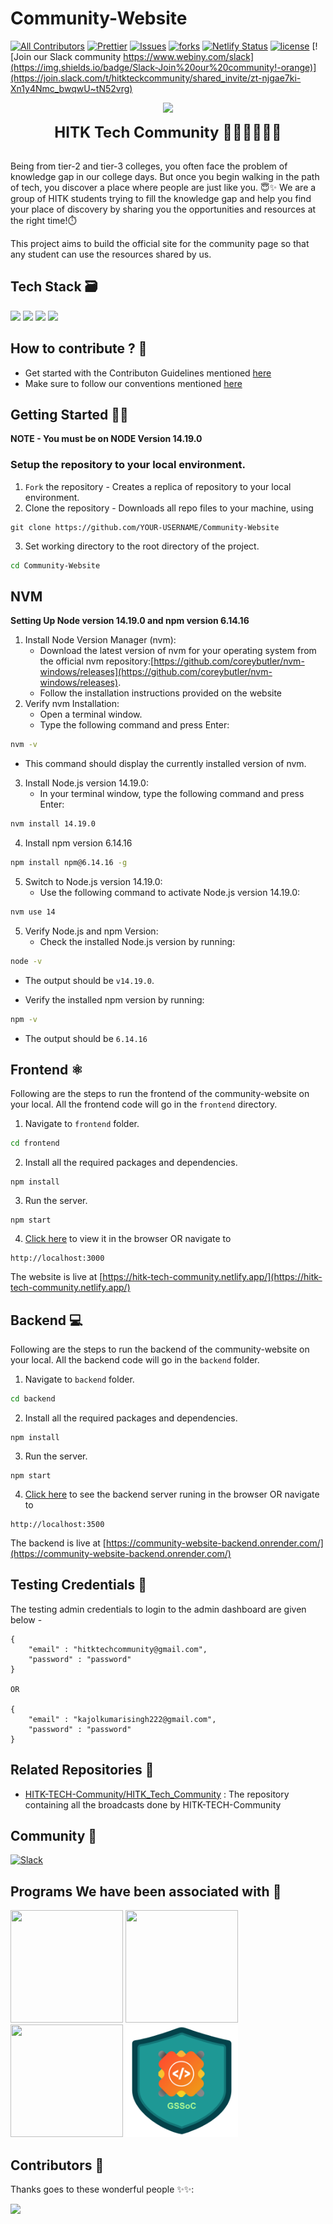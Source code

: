 # Community-Website

[![All Contributors](https://img.shields.io/badge/all_contributors-bot-orange.svg?style=flat-square)](#contributors-)
[![Prettier](https://img.shields.io/badge/code_style-prettier-ff69b4.svg)](https://prettier.io)
[![Issues](https://img.shields.io/github/issues/HITK-TECH-Community/Community-Website)](#issues)
[![forks](https://img.shields.io/github/forks/HITK-TECH-Community/Community-Website)](#forks)
[![Netlify Status](https://api.netlify.com/api/v1/badges/d8d6b080-423d-45c8-974e-fb1f7986a028/deploy-status)](https://app.netlify.com/sites/canvasboard/deploys)
[![license](https://img.shields.io/github/license/HITK-TECH-Community/Community-Website)](#license)
[![Join our Slack community https://www.webiny.com/slack](https://img.shields.io/badge/Slack-Join%20our%20community!-orange)](https://join.slack.com/t/hitkteckcommunity/shared_invite/zt-njgae7ki-Xn1y4Nmc_bwqwU~tN52vrg)

<p align="center" width="400px"><img src="assets/HITK_tech_comm_logo.png" width="200"></p>
<p align="center" width="400px"> <font size="5"> <b> HITK Tech Community 👩🏻‍💻👨🏻‍💻 </b></font></p> <br />
Being from tier-2 and tier-3 colleges, you often face the problem of knowledge gap in our college days. But once you begin walking in the path of tech, you discover a place where people are just like you. 😇✨ 
We are a group of HITK students trying to fill the knowledge gap and help you find your place of discovery by sharing you the opportunities and resources at the right time!⏱️<br />

This project aims to build the official site for the community page so that any student can use the resources shared by us.

## Tech Stack 🗃

<img src="https://img.shields.io/badge/-MongoDB-yellow?style=flat&logo=mongoDB"> <img src="https://img.shields.io/badge/-ExpressJS-grey?style=flat&logo=express&logoColor=white"> <img src="https://img.shields.io/badge/ReactJS%20-%2320232a.svg?logo=react" > <img src="https://img.shields.io/badge/-NodeJS%20-%2320232a?style=flat&logo=node.js">

## How to contribute ? 🤔

- Get started with the Contributon Guidelines mentioned [here](https://github.com/HITK-TECH-Community/Community-Website/blob/main/CONTRIBUTING.md)
- Make sure to follow our conventions mentioned [here](https://github.com/HITK-TECH-Community/Community-Website/blob/main/frontend/conventions.md)

## Getting Started 👨‍💻


**NOTE - You must be on NODE Version 14.19.0**

### Setup the repository to your local environment.

1. `Fork` the repository - Creates a replica of repository to your local environment.
2. Clone the repository - Downloads all repo files to your machine, using

```git
git clone https://github.com/YOUR-USERNAME/Community-Website
```

3. Set working directory to the root directory of the project.

```sh
cd Community-Website
```

## NVM

**Setting Up Node version 14.19.0 and npm version 6.14.16**

1. Install Node Version Manager (nvm):
   * Download the latest version of nvm for your operating system from the official nvm repository:[https://github.com/coreybutler/nvm-windows/releases](https://github.com/coreybutler/nvm-windows/releases).
   * Follow the installation instructions provided on the website
2. Verify nvm Installation:
   * Open a terminal window.
   * Type the following command and press Enter:

```sh
nvm -v
```

* This command should display the currently installed version of nvm.

3. Install Node.js version 14.19.0:
   * In your terminal window, type the following command and press Enter:

```sh
nvm install 14.19.0
```

4. Install npm version 6.14.16

```sh
npm install npm@6.14.16 -g
```

5. Switch to Node.js version 14.19.0:
   * Use the following command to activate Node.js version 14.19.0:

```sh
nvm use 14
```

5. Verify Node.js and npm Version:
   * Check the installed Node.js version by running:

```sh
node -v
```

* The output should be `v14.19.0`.

* Verify the installed npm version by running:

```sh
npm -v
```

* The output should be `6.14.16`

## Frontend ⚛️

Following are the steps to run the frontend of the community-website on your local. All the frontend code will go in the `frontend` directory.

1. Navigate to `frontend` folder.

```sh
cd frontend
```

2. Install all the required packages and dependencies.

```node
npm install
```

3. Run the server.

```node
npm start
```

4. [Click here](http://localhost:3000) to view it in the browser OR navigate to

```text
http://localhost:3000
```

The website is live at [https://hitk-tech-community.netlify.app/](https://hitk-tech-community.netlify.app/)

## Backend 💻

Following are the steps to run the backend of the community-website on your local. All the backend code will go in the `backend` folder.

1. Navigate to `backend` folder.

```sh
cd backend
```

2. Install all the required packages and dependencies.

```node
npm install
```

3. Run the server.

```node
npm start
```

4. [Click here](http://localhost:3500) to see the backend server runing in the browser OR navigate to

```text
http://localhost:3500
```

The backend is live at [https://community-website-backend.onrender.com/](https://community-website-backend.onrender.com/)

## Testing Credentials 🤖

The testing admin credentials to login to the admin dashboard are given below -

```
{
    "email" : "hitktechcommunity@gmail.com",
    "password" : "password"
}

OR

{
    "email" : "kajolkumarisingh222@gmail.com",
    "password" : "password"
}
```

## Related Repositories 📂

- [HITK-TECH-Community/HITK_Tech_Community](https://github.com/HITK-TECH-Community/HITK_Tech_Community) : The repository containing all the broadcasts done by HITK-TECH-Community

## Community 👥

[![Slack](https://img.shields.io/badge/chat-on_slack-purple.svg?style=for-the-badge&logo=slack)](https://join.slack.com/t/hitkteckcommunity/shared_invite/zt-njgae7ki-Xn1y4Nmc_bwqwU~tN52vrg)

## Programs We have been associated with 🤍

<a href="https://kwoc.kossiitkgp.org/" target="_blank"><img src="assets/KWoC.png" width="180px" height="180px"></a>
<a href="https://swoc.tech/index.html" target="_blank"><img src="assets/SWoC.png" width="180px" height="180px"></a>
<a href="https://devscript.tech/woc/" target="_blank"><img src="assets/DWoC.png" width="180px" height="180px"></a>
<a href="https://gssoc.girlscript.tech/" target="_blank"><img src="assets/GSSoC.png" width="180px" height="180px"></a>

## Contributors 🌟

Thanks goes to these wonderful people ✨✨:

<a href="https://github.com/HITK-TECH-Community/Community-Website/graphs/contributors">
  <img src="https://contrib.rocks/image?repo=HITK-TECH-Community/Community-Website" />
</a>

